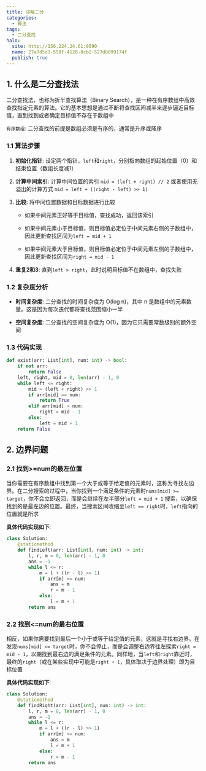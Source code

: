```yaml
---
title: 详解二分
categories:
  - 算法
tags:
  - 二分查找
halo:
  site: http://156.224.24.61:8090
  name: 27a7d5d3-550f-4128-8cb2-527db099174f
  publish: true
---
```

## 1. 什么是二分查找法

二分查找法，也称为折半查找算法（Binary Search），是一种在有序数组中高效查找指定元素的算法。它的基本思想是通过不断将查找区间减半来逐步逼近目标值，直到找到或者确定目标值不存在于数组中

`有序数组`: 二分查找的前提是数组必须是有序的，通常是升序或降序

### 1.1 算法步骤

1. **初始化指针**: 设定两个指针，`left`和`right`，分别指向数组的起始位置（0）和结束位置（数组长度减1）

2. **计算中间索引**: 计算中间位置的索引 `mid = (left + right) // 2` 或者使用无溢出的计算方式 `mid = left + ((right - left) >> 1)`

3. **比较**: 将中间位置数据和目标数据进行比较

    * 如果中间元素正好等于目标值，查找成功，返回该索引

    * 如果中间元素小于目标值，则目标值必定位于中间元素右侧的子数组中，因此更新查找区间为`left = mid + 1`

    * 如果中间元素大于目标值，则目标值必定位于中间元素左侧的子数组中，因此更新查找区间为`right = mid - 1`

4. **重复2和3**: 直到`left > right`，此时说明目标值不在数组中，查找失败

### 1.2 复杂度分析

* **时间复杂度**: 二分查找的时间复杂度为 O(log n)，其中 n 是数组中的元素数量。这是因为每次迭代都将查找范围缩小一半

* **空间复杂度**: 二分查找的空间复杂度为 O(1)，因为它只需要常数级别的额外空间

### 1.3 代码实现

```python
def exist(arr: List[int], num: int) -> bool:
    if not arr:
        return False
    left, right, mid = 0, len(arr) - 1, 0
    while left <= right:
        mid = (left + right) >> 1
        if arr[mid] == num:
            return True
        elif arr[mid] > num:
            right = mid - 1
        else:
            left = mid + 1
    return False
```

## 2. 边界问题

### 2.1 找到>=num的最左位置

当你需要在有序数组中找到第一个大于或等于给定值的元素时，这称为寻找左边界。在二分搜索的过程中，当你找到一个满足条件的元素时`nums[mid] >= target`，你不会立即返回，而是会继续在左半部分`left = mid + 1` 搜索，以确保找到的是最左边的位置。最终，当搜索区间收缩至`left == right`时，`left`指向的位置就是所求

**具体代码实现如下**:

```python
class Solution:
    @staticmethod
    def findLeft(arr: List[int], num: int) -> int:
        l, r, m = 0, len(arr) - 1, 0
        ans = -1
        while l <= r:
            m = l + ((r - l) >> 1)
            if arr[m] >= num:
                ans = m
                r = m - 1
            else:
                l = m + 1
        return ans
```

### 2.2 找到<=num的最右位置

相反，如果你需要找到最后一个小于或等于给定值的元素，这就是寻找右边界。在发现`nums[mid] <= target`时，你不会停止，而是会调整右边界往左探索`right = mid - 1`，以期找到最右边的满足条件的元素。同样地，当`left`和`right`靠近时，最终的`right`（或在某些实现中可能是`right + 1`，具体取决于边界处理）即为目标位置

**具体代码实现如下**:

```python
class Solution:
    @staticmethod
    def findRight(arr: List[int], num: int) -> int:
        l, r, m = 0, len(arr) - 1, 0
        ans = -1
        while l <= r:
            m = l + ((r - l) >> 1)
            if arr[m] <= num:
                ans = m
                l = m + 1
            else:
                r = m - 1
        return ans
```
